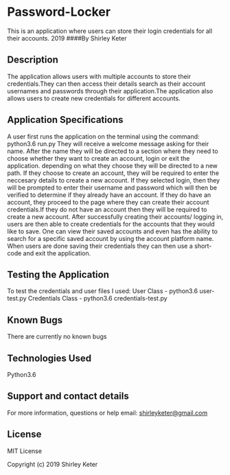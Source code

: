 # Password-Locker

This is an application where users can store their login credentials for all their accounts. 2019
####By Shirley Keter

## Description
The application allows users with multiple accounts to store their credentials.They can then access their details search as their account usernames and passwords through their application.The application also allows users to create new credentials for different accounts.

## Application Specifications
A user first runs the application on the terminal using the command: python3.6 run.py
They will receive a welcome message asking for their name.
After the name they will be directed to a section where they need to choose whether they want to create an account, login or exit the application.
depending on what they choose they will be directed to a new path.
If they choose to create an account, they will be required to enter the neccesary details to create a new account.
If they selected login, then they will be prompted to enter their username and password which will then be verified to determine if they already have an account. If they do have an account, they proceed to the page where they can create their account credentials.If they do not have an account then they will be required to create a new account.
After successfully creating their accounts/ logging in, users are then able to create credentials for the accounts that they would like to save.
One can view their saved accounts and even has the ability to search for a specific saved account by using the account platform name.
When users are done saving their credentials they can then use a short-code and exit the application.

## Testing the Application
To test the credentials and user files I used:
User Class - python3.6 user-test.py
Credentials Class - python3.6 credentials-test.py

## Known Bugs
There are currently no known bugs

## Technologies Used
Python3.6

## Support and contact details
For more information, questions or help  email: shirleyketer@gmail.com

## License
MIT License

Copyright (c) 2019 Shirley Keter